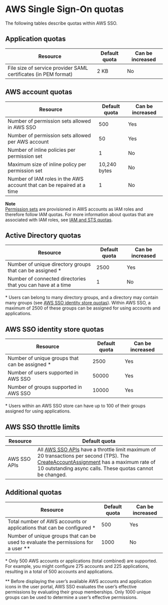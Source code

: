 # AWS Single Sign\-On quotas<a name="limits"></a>

The following tables describe quotas within AWS SSO\. 

## Application quotas<a name="applicationlimits"></a>


| Resource | Default quota | Can be increased | 
| --- | --- | --- | 
|  File size of service provider SAML certificates \(in PEM format\)  | 2 KB | No | 

## AWS account quotas<a name="awsaccountlimits"></a>


| Resource | Default quota | Can be increased | 
| --- | --- | --- | 
| Number of permission sets allowed in AWS SSO | 500 | Yes | 
| Number of permission sets allowed per AWS account | 50 | Yes | 
| Number of inline policies per permission set | 1 | No | 
| Maximum size of inline policy per permission set | 10,240 bytes | No | 
|  Number of IAM roles in the AWS account that can be repaired at a time  | 1 | No | 

**Note**  
[Permission sets](permissionsetsconcept.md) are provisioned in AWS accounts as IAM roles and therefore follow IAM quotas\. For more information about quotas that are associated with IAM roles, see [IAM and STS quotas](https://docs.aws.amazon.com/IAM/latest/UserGuide/reference_iam-quotas.html)\. 

## Active Directory quotas<a name="connecteddirectorylimits"></a>


| Resource | Default quota | Can be increased | 
| --- | --- | --- | 
|  Number of unique directory groups that can be assigned \*  | 2500 | Yes | 
|  Number of connected directories that you can have at a time  | 1 | No | 

\* Users can belong to many directory groups, and a directory may contain many groups \(see [AWS SSO identity store quotas](#ssodirectorylimits)\)\. Within AWS SSO, a maximum of 2500 of these groups can be assigned for using accounts and applications\.

## AWS SSO identity store quotas<a name="ssodirectorylimits"></a>


| Resource | Default quota | Can be increased | 
| --- | --- | --- | 
|  Number of unique groups that can be assigned \*  | 2500 | Yes | 
|  Number of users supported in AWS SSO  | 50000 | Yes | 
| Number of groups supported in AWS SSO | 10000 | Yes | 

\* Users within an AWS SSO store can have up to 100 of their groups assigned for using applications\.

## AWS SSO throttle limits<a name="ssothrottlelimits"></a>


| Resource | Default quota | 
| --- | --- | 
| AWS SSO APIs | All [AWS SSO APIs](https://docs.aws.amazon.com/singlesignon/latest/APIReference/API_Operations.html) have a throttle limit maximum of 20 transactions per second \(TPS\)\. The [CreateAccountAssignment](https://docs.aws.amazon.com/singlesignon/latest/APIReference/API_CreateAccountAssignment.html) has a maximum rate of 10 outstanding async calls\. These quotas cannot be changed\. | 

## Additional quotas<a name="additionallimits"></a>


| Resource | Default quota | Can be increased | 
| --- | --- | --- | 
|  Total number of AWS accounts or applications that can be configured \*  | 500 | Yes | 
|  Number of unique groups that can be used to evaluate the permissions for a user \*\*  | 1000 | No | 

\* Only 500 AWS accounts or applications \(total combined\) are supported\. For example, you might configure 275 accounts and 225 applications, resulting in a total of 500 accounts and applications\.

\*\* Before displaying the user’s available AWS accounts and application icons in the user portal, AWS SSO evaluates the user’s effective permissions by evaluating their group memberships\. Only 1000 unique groups can be used to determine a user’s effective permissions\.
